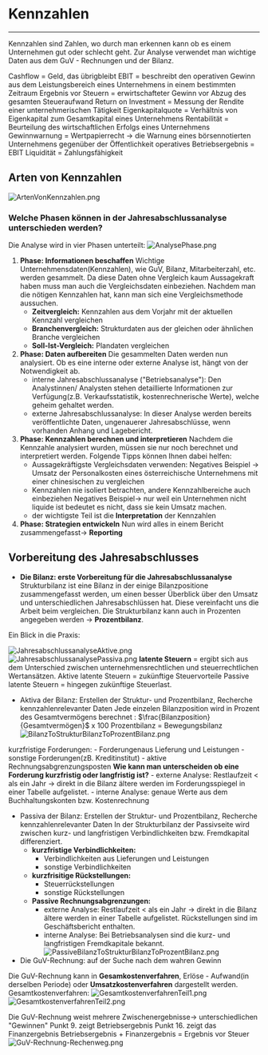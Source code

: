 # Kennzahlen
---
Kennzahlen sind Zahlen, wo durch man erkennen kann ob es einem Unternehmen gut oder schlecht geht. Zur Analyse verwendet man wichtige Daten aus dem  GuV - Rechnungen und der Bilanz.

Cashflow = Geld, das übrigbleibt
EBIT = beschreibt den operativen Gewinn aus dem Leistungsbereich eines Unternehmens in einem bestimmten Zeitraum
Ergebnis vor Steuern = erwirtschafteter Gewinn vor Abzug des gesamten Steueraufwand
Return on Investment = Messung der Rendite einer unternehmerischen Tätigkeit
Eigenkapitalquote = Verhältnis von Eigenkapital zum Gesamtkapital eines Unternehmens
Rentabilität = Beurteilung des wirtschaftlichen Erfolgs eines Unternehmens
Gewinnwarnung = Wertpapierrecht -> die Warnung eines börsennotierten Unternehmens gegenüber der Öffentlichkeit
operatives Betriebsergebnis = EBIT
Liquidität = Zahlungsfähigkeit

## Arten von Kennzahlen
![ArtenVonKennzahlen.png](ArtenVonKennzahlen.png)

### Welche Phasen können in der Jahresabschlussanalyse unterschieden werden?
Die Analyse wird in vier Phasen unterteilt:
![AnalysePhase.png](AnalysePhase.png)

1. **Phase: Informationen beschaffen**
   Wichtige Unternehmensdaten(Kennzahlen), wie GuV, Bilanz, Mitarbeiterzahl, etc. werden gesammelt. Da diese Daten ohne Vergleich kaum Aussagekraft haben muss man auch die Vergleichsdaten einbeziehen.
   Nachdem man die nötigen Kennzahlen hat, kann man sich eine Vergleichsmethode aussuchen.
   - **Zeitvergleich:** Kennzahlen aus dem Vorjahr mit der aktuellen Kennzahl vergleichen
   - **Branchenvergleich:** Strukturdaten aus der gleichen oder ähnlichen Branche vergleichen
   - **Soll-Ist-Vergleich:** Plandaten vergleichen
2. **Phase: Daten aufbereiten**
    Die gesammelten Daten werden nun analysiert. Ob es eine interne oder externe Analyse ist, hängt von der Notwendigkeit ab.
    - interne Jahresabschlussanalyse ("Betriebsanalyse"): 
     Den Analystinnen/ Analysten stehen detaillierte Informationen zur Verfügung(z.B. Verkaufsstatistik, kostenrechnerische Werte), welche geheim gehaltet werden.
    - externe Jahresabschlussanalyse: 
      In dieser Analyse werden bereits veröffentlichte Daten, ungenauerer Jahresabschlüsse, wenn vorhanden Anhang und Lagebericht.
3.  **Phase: Kennzahlen berechnen und interpretieren**
    Nachdem die Kennzahle analysiert wurden, müssen sie nur noch berechnet und interpretiert werden.
    Folgende Tipps können Ihnen dabei helfen:
    - Aussagekräftigste Vergleichsdaten verwenden: 
      Negatives Beispiel -> Umsatz der Personalkosten eines österreichische Unternehmens mit einer chinesischen zu vergleichen
    - Kennzahlen nie isoliert betrachten, andere Kennzahlbereiche auch einbeziehen
    Negatives Beispiel-> nur weil ein Unternehmen nicht liquide ist bedeutet es nicht, dass sie kein Umsatz machen.
    - der wichtigste Teil ist die **Interpretation** der Kennzahlen
4. **Phase: Strategien entwickeln**
     Nun wird alles in einem Bericht zusammengefasst-> **Reporting**       
## Vorbereitung des Jahresabschlusses
 - **Die Bilanz: erste Vorbereitung für die Jahresabschlussanalyse**
 Strukturbilanz ist eine Bilanz in der einige Bilanzpositione zusammengefasst werden, um einen besser Überblick über den Umsatz und unterschiedlichen Jahresabschlüssen hat. Diese vereinfacht uns die Arbeit beim vergleichen. Die Strukturbilanz kann auch in Prozenten angegeben werden -> **Prozentbilanz**.

 Ein Blick in die Praxis:

 ![JahresabschlussanalyseAktive.png](JahresabschlussanalyseAktive.png)
  ![JahresabschlussanalysePassiva.png](JahresabschlussanalysePassiva.png)
  **latente Steuern** = ergibt sich aus dem Unterschied zwischen unternehmensrechtlichen und steuerrechtlichen Wertansätzen.
  Aktive latente Steuern = zukünftige Steuervorteile
  Passive latente Steuern = hingegen zukünftige Steuerlast.
   - Aktiva der Bilanz: Erstellen der Struktur- und Prozentbilanz, Recherche kennzahlenrelevanter Daten
   Jede einzelen Bilanzposition wird in Prozent des Gesamtvermögens berechnet : $\frac{Bilanzposition}{Gesamtvermögen}$ x 100
   Prozentbilanz = Bewegungsbilanz
   ![BilanzToStrukturBilanzToProzentBilanz.png](BilanzToStrukturBilanzToProzentBilanz.png)
   
   kurzfristige Forderungen:
     - Forderungenaus Lieferung und Leistungen
     - sonstige Forderungen(zB. Kreditinstitut)
    - aktive Rechnungsabgrenzungsposten
   **Wie kann man unterscheiden ob eine Forderung kurzfristig oder langfristig ist?**
    - externe Analyse: Restlaufzeit < als ein Jahr -> direkt in die Bilanz
   ältere werden im Forderungsspiegel in einer Tabelle aufgelistet.
    - interne Analyse: genaue Werte aus dem Buchhaltungskonten bzw. Kostenrechnung
- Passiva der Bilanz: Erstellen der Struktur- und Prozentbilanz, Recherche kennzahlenrelevanter Daten
 In der Strukturbilanz der Passivseite wird zwischen kurz- und langfristigen Verbindlichkeiten bzw. Fremdkapital differenziert.
     - **kurzfristige Verbindlichkeiten:**
       - Verbindlichkeiten aus Lieferungen und Leistungen
       - sonstige Verbindlichkeiten
     - **kurzfrisitige Rückstellungen:**
       - Steuerrückstellungen
       - sonstige Rückstellungen
     - **Passive Rechnungsabgrenzungen:**
          - externe Analyse: Restlaufzeit < als ein Jahr -> direkt in die Bilanz
   ältere werden in einer Tabelle aufgelistet. Rückstellungen sind im Geschäftsbericht enthalten.
         - interne Analyse: Bei Betriebsanalysen sind die kurz- und langfristigen Fremdkapitale  bekannt.
    ![PassiveBilanzToStrukturBilanzToProzentBilanz.png](PassiveBilanzToStrukturBilanzToProzentBilanz.png)   
- Die GuV-Rechnung: auf der Suche nach dem wahren Gewinn

Die GuV-Rechnung kann in **Gesamkostenverfahren**, Erlöse - Aufwand(in derselben Periode) oder **Umsatzkostenverfahren** dargestellt werden.
Gesamtkostenverfahren:
![GesamtkostenverfahrenTeil1.png](GesamtkostenverfahrenTeil1.png)   
![GesamtkostenverfahrenTeil2.png](GesamtkostenverfahrenTeil2.png)   

Die GuV-Rechnung weist mehrere Zwischenergebnisse-> unterschiedlichen "Gewinnen"
Punkt 9. zeigt Betriebsergebnis
Punkt 16. zeigt das Finanzergebnis
Betriebsergebnis + Finanzergebnis = Ergebnis vor Steuer
![GuV-Rechnung-Rechenweg.png](GuV-Rechnung-Rechenweg.png) 